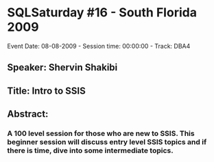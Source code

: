 # SQLSaturday #16 - South Florida 2009
Event Date: 08-08-2009 - Session time: 00:00:00 - Track: DBA4
## Speaker: Shervin Shakibi
## Title: Intro to SSIS
## Abstract:
### A 100 level session for those who are new to SSIS. This beginner session will discuss entry level SSIS topics and if there is time, dive into some intermediate topics.
